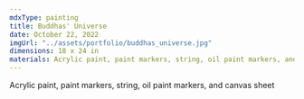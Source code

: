 ```yaml
---
mdxType: painting
title: Buddhas' Universe
date: October 22, 2022
imgUrl: "../assets/portfolio/buddhas_universe.jpg"
dimensions: 18 x 24 in
materials: Acrylic paint, paint markers, string, oil paint markers, and canvas sheet 
---
```


Acrylic paint, paint markers, string, oil paint markers, and canvas sheet 